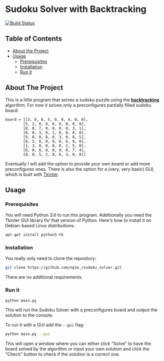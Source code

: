 # Sudoku Solver with Backtracking

<!-- PROJECT SHIELDS -->
<!--
*** I'm using markdown "reference style" links for readability.
*** Reference links are enclosed in brackets [ ] instead of parentheses ( ).
*** See the bottom of this document for the declaration of the reference variables
*** for contributors-url, forks-url, etc. This is an optional, concise syntax you may use.
*** https://www.markdownguide.org/basic-syntax/#reference-style-links
-->
[![Build Status](https://travis-ci.com/np1e/sudoku_solver.svg?branch=master)](https://travis-ci.com/np1e/sudoku_solver)


<!-- TABLE OF CONTENTS -->
## Table of Contents

* [About the Project](#about-the-project)
* [Usage](#usage)
  * [Prerequisites](#prerequisites)
  * [Installation](#installation)
  * [Run it](#run-it)




<!-- ABOUT THE PROJECT -->
## About The Project

This is a little program that solves a sudoku puzzle using the [**backtracking**](https://en.wikipedia.org/wiki/Backtracking) algorithm. For now it solves only a preconfigures partially filled sudoku board:
```
board = [[3, 0, 6, 5, 0, 8, 4, 0, 0],
        [5, 2, 0, 0, 0, 0, 0, 0, 0],
        [0, 8, 7, 0, 0, 0, 0, 3, 1],
        [0, 0, 3, 0, 1, 0, 0, 8, 0],
        [9, 0, 0, 8, 6, 3, 0, 0, 5],
        [0, 5, 0, 0, 9, 0, 6, 0, 0],
        [1, 3, 0, 0, 0, 0, 2, 5, 0],
        [0, 0, 0, 0, 0, 0, 0, 7, 4],
        [0, 0, 5, 2, 0, 6, 3, 0, 0]]
```
Eventually I will add the option to provide your own board or add more preconfigures ones. There is also the option for a (very, very basic) GUI, which is built with [Tkinter](https://docs.python.org/3/library/tkinter.html).

<!-- GETTING STARTED -->
## Usage

### Prerequisites

You will need Python 3.6 to run this program. Additionally you need the Tkinter GUI library for that version of Python. Here's how to install it on Debian-based Linux distributions:
```sh
apt-get install python3-tk
```

### Installation

You really only need to clone the repository:
```sh
git clone https://github.com/np1e_/sudoku_solver.git
```
There are no additional requirements.

### Run it

```sh
python main.py
```
This will run the Sudoku Solver with a preconfigures board and output the solution to the console.

To run it with a GUI add the `--gui` flag:
```sh
python main.py --gui
```
This will open a window where you can either click "Solve" to have the board solved by the algorithm or input your own solution and click the "Check" button to check if the solution is a correct one.
